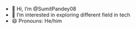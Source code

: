 - 👋 Hi, I’m @SumitPandey08
- 👀 I’m interested in exploring different field in tech
- 😄 Pronouns: He/him


<!---
SumitPandey08/SumitPandey08 is a ✨ special ✨ repository because its `README.md` (this file) appears on your GitHub profile.
You can click the Preview link to take a look at your changes.
--->
